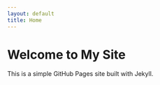 ```yaml
---
layout: default
title: Home
---
```


# Welcome to My Site
This is a simple GitHub Pages site built with Jekyll.
